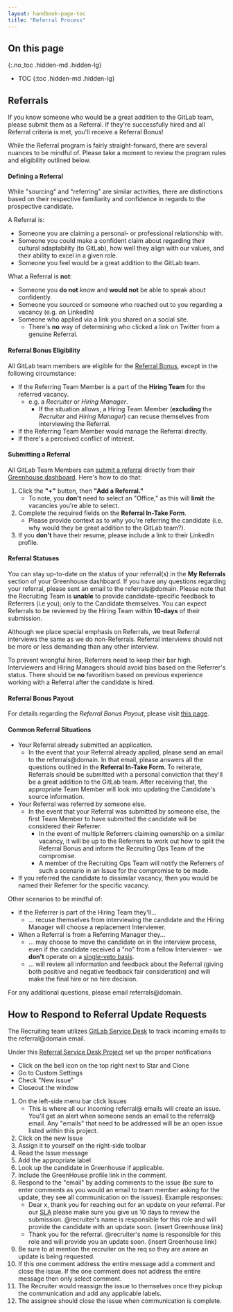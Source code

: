 ```yaml
---
layout: handbook-page-toc
title: "Referral Process"
---
```


## On this page
{:.no_toc .hidden-md .hidden-lg}

- TOC
{:toc .hidden-md .hidden-lg}

## Referrals

If you know someone who would be a great addition to the GitLab team, please submit them as a Referral. If they're successfully hired and all Referral criteria is met, you'll receive a Referral Bonus!

While the Referral program is fairly straight-forward, there are several nuances to be mindful of. Please take a moment to review the program rules and eligibility outlined below.


#### Defining a Referral

While "sourcing" and "referring" are similar activities, there are distinctions based on their respective familiarity and confidence in regards to the prospective candidate.

A Referral is:

* Someone you are claiming a personal- or professional relationship with.
* Someone you could make a confident claim about regarding their cultural adaptability (to GitLab), how well they align with our values, and their ability to excel in a given role.
* Someone you feel would be a great addition to the GitLab team.

What a Referral is **not**:

* Someone you **do not** know and **would not** be able to speak about confidently.
* Someone you sourced or someone who reached out to you regarding a vacancy (e.g. on LinkedIn)
* Someone who applied via a link you shared on a social site.
    * There's **no** way of determining who clicked a link on Twitter from a genuine Referral.

#### Referral Bonus Eligibility

All GitLab team members are eligible for the [Referral Bonus](https://about.gitlab.com/handbook/incentives/#referral-bonuses), except in the following circumstance:

* If the Referring Team Member is a part of the **Hiring Team** for the referred vacancy.
    * e.g. a *Recruiter* or *Hiring Manager*.
        * If the situation allows, a Hiring Team Member (**excluding** the *Recruiter* and *Hiring Manager*) can recuse themselves from interviewing the Referral.
* If the Referring Team Member would manage the Referral directly.
* If there's a perceived conflict of interest.

#### Submitting a Referral

All GitLab Team Members can [submit a referral](https://support.greenhouse.io/hc/en-us/articles/201982560-Submit-Referrals-from-the-Dashboard) directly from their [Greenhouse dashboard](https://app2.greenhouse.io/dashboard). Here's how to do that:

1.  Click the **"+"** button, then **"Add a Referral."**
    * To note, you **don't** need to select an "Office," as this will **limit** the vacancies you're able to select.
2. Complete the required fields on the **Referral In-Take Form**.
    * Please provide context as to why you're referring the candidate (i.e. why would they be great addition to the GitLab team?).
3. If you **don't** have their resume, please include a link to their LinkedIn profile.

#### Referral Statuses

You can stay up-to-date on the status of your referral(s) in the **My Referrals** section of your Greenhouse dashboard. If you have any questions regarding your referral, please sent an email to the referrals@domain. Please note that the Recruiting Team is **unable** to provide candidate-specific feedback to Referrers (i.e you); only to the Candidate themselves. You can expect Referrals to be reviewed by the Hiring Team within **10-days** of their submission.

Although we place special emphasis on Referrals, we treat Referral interviews the same as we do non-Referrals. Referral interviews should not be more or less demanding than any other interview.

To prevent wrongful hires, Referrers need to keep their bar high. Interviewers and Hiring Managers should avoid bias based on the Referrer's status. There should be **no** favoritism based on previous experience working with a Referral after the candidate is hired.

#### Referral Bonus Payout

For details regarding the *Referral Bonus Payout*, please visit [this page](/handbook/incentives/#referral-bonuses).

#### Common Referral Situations

* Your Referral already submitted an application.
    * In the event that your Referral already applied, please send an email to the referrals@domain. In that email, please  answers all the questions outlined in the **Referral In-Take Form**. To reiterate, Referrals should be submitted with a personal conviction that they'll be a great addition to the GitLab team. After receiving that, the appropriate Team Member will look into updating the Candidate's source information.
* Your Referral was referred by someone else.
    * In the event that your Referral was submitted by someone else, the first Team Member to have submitted the candidate will be considered their Referrer.
        * In the event of multiple Referrers claiming ownership on a similar vacancy, it will be up to the Referrers to work out how to split the Referral Bonus and inform the Recruiting Ops Team of the compromise.
        * A member of the Recruiting Ops Team will notify the Referrers of such a scenario in an Issue for the compromise to be made.
* If you referred the candidate to dissimilar vacancy, then you would be named their Referrer for the specific vacancy.

Other scenarios to be mindful of:

* If the Referrer is part of the Hiring Team they'll...
    * ... recuse themselves from interviewing the candidate and the Hiring Manager will choose a replacement Interviewer.
* When a Referral is from a Referring Manager they...
    * ... may choose to move the candidate on in the interview process, even if the candidate received a "no" from a fellow Interviewer - we **don't** operate on a [single-veto basis](#single-vetos).
    * ... will review all information and feedback about the Referral (giving both positive and negative feedback fair consideration) and will make the final hire or no hire decision.

For any additional questions, please email referrals@domain.


## How to Respond to Referral Update Requests

The Recruiting team utilizes [GitLab Service Desk](/product/service-desk/) to track incoming emails to the referral@domain email. 

Under this [Referral Service Desk Project](https://gitlab.com/gl-recruiting/referrals) set up the proper notifications
   - Click on the bell icon on the top right next to Star and Clone
   - Go to Custom Settings
   - Check "New issue"
   - Closeout the window

1. On the left-side menu bar click Issues
   - This is where all our incoming referral@ emails will create an issue. You'll get an alert when someone sends an email to the referral@ email. Any "emails" that need to be addressed will be an open issue listed within this project.
1. Click on the new Issue
1. Assign it to yourself on the right-side toolbar
1. Read the Issue message
1. Add the appropriate label
1. Look up the candidate in Greenhouse if applicable.
1. Include the GreenHouse profile link in the comment.
1. Respond to the "email" by adding comments to the issue (be sure to enter comments as you would an email to team member asking for the update, they see all communication on the issues). Example responses:
   * Dear x, thank you for reaching out for an update on your referral. Per our [SLA](https://about.gitlab.com/handbook/hiring/greenhouse/#making-a-referral) please make sure you give us 10 days to review the submission. @recruiter's name is responsible for this role and will provide the candidate with an update soon. (insert Greenhouse link)
   * Thank you for the referral. @recruiter's name is responsible for this role and will provide you an update soon. (insert Greenhouse link)
1. Be sure to at mention the recruiter on the req so they are aware an update is being requested.
1. If this one comment address the entire message add a comment and close the issue. If the one comment does not address the entire message then only select comment.
1. The Recruiter would reassign the issue to themselves once they pickup the communication and add any applicable labels.
1. The assignee should close the issue when communication is complete.
